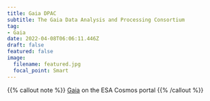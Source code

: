 ```yaml
---
title: Gaia DPAC
subtitle: The Gaia Data Analysis and Processing Consortium
tag:
- Gaia
date: 2022-04-08T06:06:11.446Z
draft: false
featured: false
image:
  filename: featured.jpg
  focal_point: Smart
---
```


{{% callout note %}}
[Gaia](https://www.cosmos.esa.int/web/gaia) on the ESA Cosmos portal
{{% /callout %}}